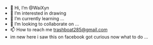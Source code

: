 - 👋 Hi, I’m @WaiXyn 
- 👀 I’m interested in drawing
- 🌱 I’m currently learning ...
- 💞️ I’m looking to collaborate on ...
- 📫 How to reach me trashboat285@gmail.com 
- im new here i saw this on facebook got curious now what to do ...
<!---
WaiXyn/WaiXyn is a ✨ special ✨ repository because its `README.md` (this file) appears on your GitHub profile.
You can click the Preview link to take a look at your changes.
--->
